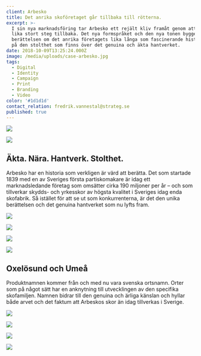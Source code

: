 ```yaml
---
client: Arbesko
title: Det anrika skoföretaget går tillbaka till rötterna.
excerpt: >-
  I sin nya marknadsföring tar Arbesko ett rejält kliv framåt genom att ta ett
  lika stort steg tillbaka. Det nya formspråket och den nya tonen bygger på
  berättelsen om det anrika företagets lika långa som fascinerande historia. Och
  på den stolthet som finns över det genuina och äkta hantverket.
date: 2018-10-09T13:25:24.000Z
image: /media/uploads/case-arbesko.jpg
tags:
  - Digital
  - Identity
  - Campaign
  - Print
  - Branding
  - Video
color: '#1d1d1d'
contact_relation: fredrik.vannestal@strateg.se
published: true
---
```


<Column md="6">
  <Box
    title="Skomakare sedan 1839"
    content="Sedan april 2017 är Arbesko en del av koncernen Bergman &amp; Beving. I samband det ville man ta ett nytt grepp om all kommunikation. Strateg skapade ett koncept som sammanfattas i den nya payoffen: Skomakare sedan 1839."
  />
</Column>

<Column md="6">

![](/media/uploads/case-arbesko-logo.png)

</Column>

![](/media/uploads/case-arbesko-0.jpg)

## Äkta. Nära. Hantverk. Stolthet.

Arbesko har en historia som verkligen är värd att berätta. Det som startade 1839 med en av Sveriges första partiskomakare är idag ett marknadsledande företag som omsätter cirka 190 miljoner per år – och som tillverkar skydds- och yrkesskor av högsta kvalitet i Sveriges idag enda skofabrik. Så istället för att se ut som konkurrenterna, är det den unika berättelsen och det genuina hantverket som nu lyfts fram.

<Column md="6">

![](/media/uploads/case-arbesko-typography-1.jpg)

</Column>

<Column md="6">

![](/media/uploads/case-arbesko-typography-2.jpg)

</Column>

<Column md="6">

![](/media/uploads/case-arbesko-1.jpg)

</Column>

<Column md="6">

![](/media/uploads/case-arbesko-2.jpg)

</Column>

## Oxelösund och Umeå

Produktnamnen kommer från och med nu vara svenska ortsnamn. Orter som på något sätt har en anknytning till utvecklingen av den specifika skofamiljen. Namnen bidrar till den genuina och ärliga känslan och hyllar både arvet och det faktum att Arbeskos skor än idag tillverkas i Sverige.

![](/media/uploads/case-arbesko-4.jpg)

![](/media/uploads/case-arbesko-3.jpg)

![](/media/uploads/case-arbesko-6.jpg)

![](/media/uploads/case-arbesko-5.jpg)
